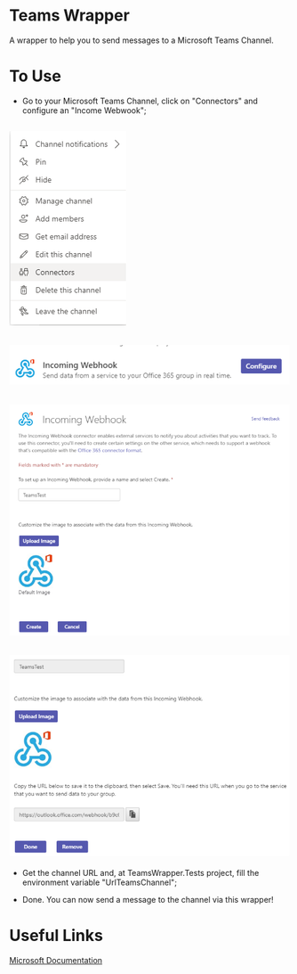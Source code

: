 # Teams Wrapper
A wrapper to help you to send messages to a Microsoft Teams Channel.

# To Use

- Go to your Microsoft Teams Channel, click on "Connectors" and configure an "Income Webwook";

![image](./Images/Connectors.png)
---
![image](./Images/WebHook.bmp)
---
![image](./Images/Configure.bmp)
---
![image](./Images/copyUrl.bmp)
---
- Get the channel URL and, at TeamsWrapper.Tests project, fill the environment variable "UrlTeamsChannel";

- Done. You can now send a message to the channel via this wrapper!

# Useful Links

[Microsoft Documentation](https://docs.microsoft.com/pt-br/microsoftteams/platform/webhooks-and-connectors/how-to/connectors-using)
